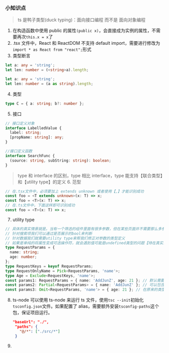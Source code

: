 ### 小知识点

> ts 是鸭子类型(duck typing)：面向接口编程 而不是 面向对象编程

1. 在构造函数中使用 public 的属性`(public x)`，会直接成为实例的属性，不需要再次`this.x = x`了
2. .tsx 文件中，React 和 ReactDOM 不支持 default import，需要进行修改为`import * as React from "react";`形式
3. 类型断言

```ts
let a: any = 'string';
let len: number = (<string>a).length;

let a: any = 'string';
let len: number = (a as string).length;
```

4. 类型

```ts
type C = { a: string; b?: number };
```

5. 接口

```ts
// 接口定义对象
interface LabelledValue {
  label: string;
  [propName: string]: any;
}

//接口定义函数
interface SearchFunc {
  (source: string, subString: string): boolean;
}
```

> type 和 interface 的区别，type 相比 interface，type 能支持【联合类型】和【utility type】的定义 6. 范型

```ts
// 在.tsx文件中，必须要加上 extends unknown 或者使用【,】才能识别成功
const foo = <T extends unknown>(x: T) => x;
const foo = <T>(x: T) => x;
// 在.ts文件中，下面这样即可识别成功
const foo = <T>(x: T) => x;
```

7. utility type

```ts
// 具体的真实情景就是。当有一个筛选的组件里面有很多参数，但在某些页面并不需要那么多参数筛选的时候
// 针对搜索项我们可以通过是否展示的bool来判断
// 针对数据我们就需要utility type来帮我们修正对参数的类型定义
// 如果是单纯的将属性变成可选操作符，就会遇到值可能是undefined类型的问题【待在真实业务上验证可行性】
type RequestParams = {
  name: string;
  age: number;
};
type RequestKeys = keyof RequestParams;
type RequestOnlyName = Pick<RequestParams, 'name'>;
type Age = Exclude<RequestKeys, 'name'>;
const params1: RequestParams = { name: 'AddJunZ', age: 21 }; // 默认需要带上所有参数
const params2: Partial<RequestParams> = { name: 'AddJunZ' }; // 可以包含任何的参数字段
const params3: Omit<RequestParams, 'name'> = { age: 21 }; // 在原来的类型除去某个字段
```

8. ts-node
   可以使用 ts-node 来运行 ts 文件，使用`tsc --init`初始化`tsconfig.json`文件。如果配置了 alias，需要额外安装`tsconfig-paths`这个包，保证项目运行。

   ```json
   "baseUrl": "./",
    "paths": {
      "@/*": ["./src/*"]
    }
   ```

9.
